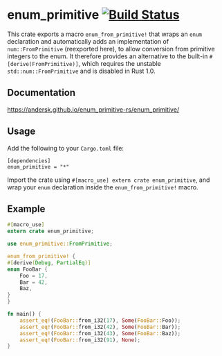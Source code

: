 # enum_primitive [![Build Status](https://travis-ci.org/andersk/enum_primitive-rs.svg?branch=master)](https://travis-ci.org/andersk/enum_primitive-rs)

This crate exports a macro `enum_from_primitive!` that wraps an
`enum` declaration and automatically adds an implementation of
`num::FromPrimitive` (reexported here), to allow conversion from
primitive integers to the enum.  It therefore provides an
alternative to the built-in `#[derive(FromPrimitive)]`, which
requires the unstable `std::num::FromPrimitive` and is disabled in
Rust 1.0.

## Documentation

https://andersk.github.io/enum_primitive-rs/enum_primitive/

## Usage

Add the following to your `Cargo.toml` file:

```
[dependencies]
enum_primitive = "*"
```

Import the crate using `#[macro_use] extern crate enum_primitive`, and
wrap your `enum` declaration inside the `enum_from_primitive!` macro.

## Example

```rust
#[macro_use]
extern crate enum_primitive;

use enum_primitive::FromPrimitive;

enum_from_primitive! {
#[derive(Debug, PartialEq)]
enum FooBar {
    Foo = 17,
    Bar = 42,
    Baz,
}
}

fn main() {
    assert_eq!(FooBar::from_i32(17), Some(FooBar::Foo));
    assert_eq!(FooBar::from_i32(42), Some(FooBar::Bar));
    assert_eq!(FooBar::from_i32(43), Some(FooBar::Baz));
    assert_eq!(FooBar::from_i32(91), None);
}
```
